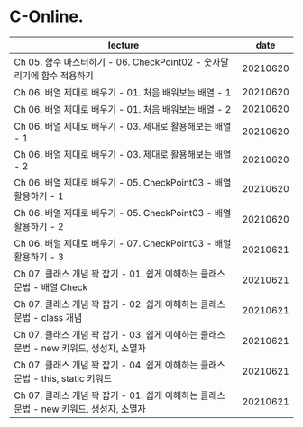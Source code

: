 # C-Online.

| lecture | date |
|-----|--------|
Ch 05. 함수 마스터하기 - 06. CheckPoint02 - 숫자달리기에 함수 적용하기 | 20210620
Ch 06. 배열 제대로 배우기 - 01. 처음 배워보는 배열 - 1 |20210620
Ch 06. 배열 제대로 배우기 - 01. 처음 배워보는 배열 - 2 |20210620
Ch 06. 배열 제대로 배우기 - 03. 제대로 활용해보는 배열 - 1 |20210620
Ch 06. 배열 제대로 배우기 - 03. 제대로 활용해보는 배열 - 2 |20210620
Ch 06. 배열 제대로 배우기 - 05. CheckPoint03 - 배열 활용하기 - 1 |20210620
Ch 06. 배열 제대로 배우기 - 05. CheckPoint03 - 배열 활용하기 - 2 |20210620
Ch 06. 배열 제대로 배우기 - 07. CheckPoint03 - 배열 활용하기 - 3 |20210621
Ch 07. 클래스 개념 꽉 잡기 - 01. 쉽게 이해하는 클래스 문법 - 배열 Check |20210621
Ch 07. 클래스 개념 꽉 잡기 - 02. 쉽게 이해하는 클래스 문법 - class 개념 |20210621
Ch 07. 클래스 개념 꽉 잡기 - 03. 쉽게 이해하는 클래스 문법 - new 키워드, 생성자, 소멸자 |20210621
Ch 07. 클래스 개념 꽉 잡기 - 04. 쉽게 이해하는 클래스 문법 - this, static 키워드 |20210621
Ch 07. 클래스 개념 꽉 잡기 - 01. 쉽게 이해하는 클래스 문법 - new 키워드, 생성자, 소멸자 |20210621
